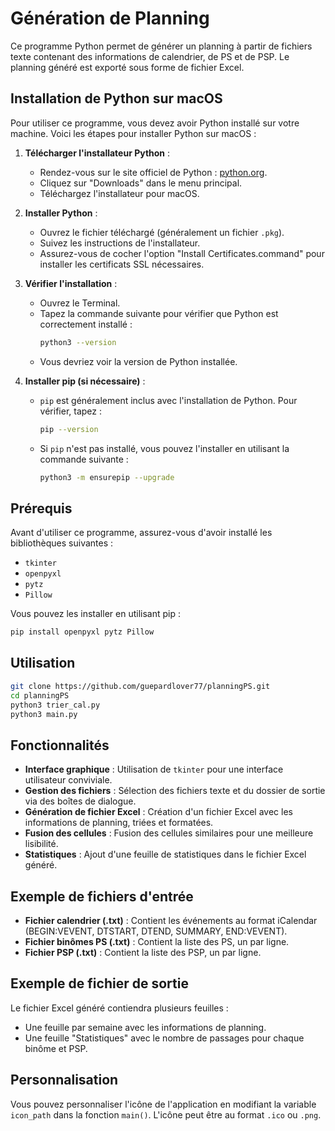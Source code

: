 # Génération de Planning

Ce programme Python permet de générer un planning à partir de fichiers texte contenant des informations de calendrier, de PS et de PSP. Le planning généré est exporté sous forme de fichier Excel.

## Installation de Python sur macOS

Pour utiliser ce programme, vous devez avoir Python installé sur votre machine. Voici les étapes pour installer Python sur macOS :

1. **Télécharger l'installateur Python** :
   - Rendez-vous sur le site officiel de Python : [python.org](https://www.python.org/).
   - Cliquez sur "Downloads" dans le menu principal.
   - Téléchargez l'installateur pour macOS.

2. **Installer Python** :
   - Ouvrez le fichier téléchargé (généralement un fichier `.pkg`).
   - Suivez les instructions de l'installateur.
   - Assurez-vous de cocher l'option "Install Certificates.command" pour installer les certificats SSL nécessaires.

3. **Vérifier l'installation** :
   - Ouvrez le Terminal.
   - Tapez la commande suivante pour vérifier que Python est correctement installé :
     ```bash
     python3 --version
     ```
   - Vous devriez voir la version de Python installée.

4. **Installer pip (si nécessaire)** :
   - `pip` est généralement inclus avec l'installation de Python. Pour vérifier, tapez :
     ```bash
     pip --version
     ```
   - Si `pip` n'est pas installé, vous pouvez l'installer en utilisant la commande suivante :
     ```bash
     python3 -m ensurepip --upgrade
     ```

## Prérequis

Avant d'utiliser ce programme, assurez-vous d'avoir installé les bibliothèques suivantes :

- `tkinter`
- `openpyxl`
- `pytz`
- `Pillow`

Vous pouvez les installer en utilisant pip :

```bash
pip install openpyxl pytz Pillow
```

## Utilisation

```bash
git clone https://github.com/guepardlover77/planningPS.git
cd planningPS
python3 trier_cal.py
python3 main.py
```

## Fonctionnalités

- **Interface graphique** : Utilisation de `tkinter` pour une interface utilisateur conviviale.
- **Gestion des fichiers** : Sélection des fichiers texte et du dossier de sortie via des boîtes de dialogue.
- **Génération de fichier Excel** : Création d'un fichier Excel avec les informations de planning, triées et formatées.
- **Fusion des cellules** : Fusion des cellules similaires pour une meilleure lisibilité.
- **Statistiques** : Ajout d'une feuille de statistiques dans le fichier Excel généré.

## Exemple de fichiers d'entrée

- **Fichier calendrier (.txt)** : Contient les événements au format iCalendar (BEGIN:VEVENT, DTSTART, DTEND, SUMMARY, END:VEVENT).
- **Fichier binômes PS (.txt)** : Contient la liste des PS, un par ligne.
- **Fichier PSP (.txt)** : Contient la liste des PSP, un par ligne.

## Exemple de fichier de sortie

Le fichier Excel généré contiendra plusieurs feuilles :
- Une feuille par semaine avec les informations de planning.
- Une feuille "Statistiques" avec le nombre de passages pour chaque binôme et PSP.

## Personnalisation

Vous pouvez personnaliser l'icône de l'application en modifiant la variable `icon_path` dans la fonction `main()`. L'icône peut être au format `.ico` ou `.png`.
